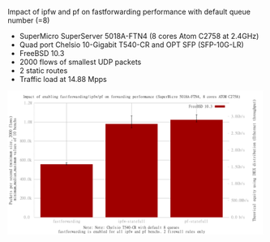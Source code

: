 Impact of ipfw and pf on fastforwarding performance with default queue number (=8)
  - SuperMicro SuperServer 5018A-FTN4 (8 cores Atom C2758 at 2.4GHz)
  - Quad port Chelsio 10-Gigabit T540-CR and OPT SFP (SFP-10G-LR)
  - FreeBSD 10.3
  - 2000 flows of smallest UDP packets
  - 2 static routes
  - Traffic load at 14.88 Mpps

![Impact of ipfw and pf on fastforwarding performance with default Cheliso queue on FreeBSD 10.3](graph.png)

